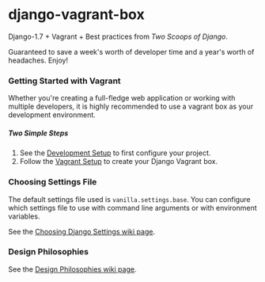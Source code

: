 # django-vagrant-box
Django-1.7 + Vagrant + Best practices from *Two Scoops of Django*.

Guaranteed to save a week's worth of developer time and a year's
worth of headaches. Enjoy!

### Getting Started with Vagrant
Whether you're creating a full-fledge web application or working with multiple developers,
it is highly recommended to use a vagrant box as your development environment.

##### Two Simple Steps
1. See the [Development Setup](https://github.com/codenameyau/django-vanilla/wiki/Development-Setup)
to first configure your project.
2. Follow the [Vagrant Setup](https://github.com/codenameyau/django-vanilla/tree/master/vagrant#vagrant-centos-7) to create your Django Vagrant box.

### Choosing Settings File
The default settings file used is `vanilla.settings.base`. You can configure
which settings file to use with command line arguments or with environment variables.

See the [Choosing Django Settings wiki page](https://github.com/codenameyau/django-vanilla/wiki/Choosing-Django-Settings).

### Design Philosophies
See the [Design Philosophies wiki page](https://github.com/codenameyau/django-vanilla/wiki/Design-Philosophies).
